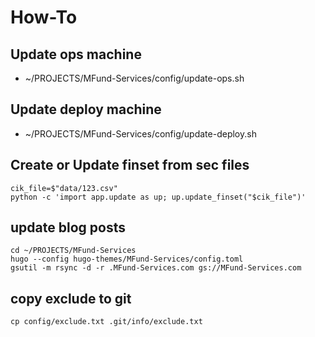 # How-To

## Update ops machine
- ~/PROJECTS/MFund-Services/config/update-ops.sh

## Update deploy machine
- ~/PROJECTS/MFund-Services/config/update-deploy.sh

## Create or Update finset from sec files
    cik_file=$"data/123.csv"
    python -c 'import app.update as up; up.update_finset("$cik_file")'


## update blog posts
    cd ~/PROJECTS/MFund-Services
    hugo --config hugo-themes/MFund-Services/config.toml
    gsutil -m rsync -d -r .MFund-Services.com gs://MFund-Services.com
    
## copy exclude to git
    cp config/exclude.txt .git/info/exclude.txt



